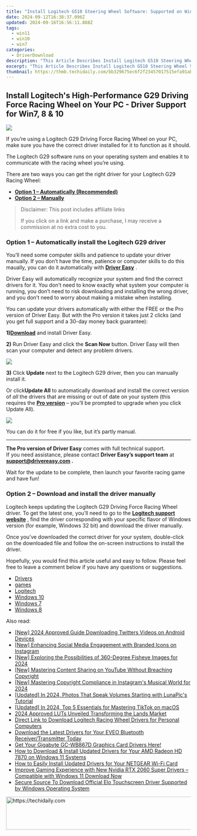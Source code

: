 ```yaml
---
title: "Install Logitech G510 Steering Wheel Software: Supported on Windows Versions 7, 8 & 10"
date: 2024-09-12T16:38:37.096Z
updated: 2024-09-16T16:56:11.888Z
tags:
  - win11
  - win10
  - win7
categories:
  - DriverDownload
description: "This Article Describes Install Logitech G510 Steering Wheel Software: Supported on Windows Versions 7, 8 & 10"
excerpt: "This Article Describes Install Logitech G510 Steering Wheel Software: Supported on Windows Versions 7, 8 & 10"
thumbnail: https://thmb.techidaily.com/bb329675ec6f2f23457017515efa91abef31819e6a3a7e2a32d3770666fdecc3.jpg
---
```


## Install Logitech's High-Performance G29 Driving Force Racing Wheel on Your PC - Driver Support for Win7, 8 & 10

![](https://images.drivereasy.com/wp-content/uploads/2019/11/2019-11-22_9-59-38-2.jpg)

 If you’re using a Logitech G29 Driving Force Racing Wheel on your PC, make sure you have the correct driver installed for it to function as it should.

 The Logitech G29 software runs on your operating system and enables it to communicate with the racing wheel you’re using.

 There are two ways you can get the right driver for your Logitech G29 Racing Wheel:

* **[Option 1 – Automatically (Recommended)](https://www.drivereasy.com/knowledge/logitech-g29-driver-download-for-windows-10-8-7/#a2)**
* **[Option 2 – Manually](https://tools.techidaily.com/drivereasy/download/)**

>  Disclaimer: This post includes affiliate links
>
>  If you click on a link and make a purchase, I may receive a commission at no extra cost to you.
>

### Option 1 – Automatically install the Logitech G29 driver

 You’ll need some computer skills and patience to update your driver manually. If you don’t have the time, patience or computer skills to do this maually, you can do it automatically with **[Driver Easy](https://tools.techidaily.com/drivereasy/download/)**  .

 Driver Easy will automatically recognize your system and find the correct drivers for it. You don’t need to know exactly what system your computer is running, you don’t need to risk downloading and installing the wrong driver, and you don’t need to worry about making a mistake when installing.

 You can update your drivers automatically with either the FREE or the Pro version of Driver Easy. But with the Pro version it takes just 2 clicks (and you get full support and a 30-day money back guarantee):

 **1)[Download](https://tools.techidaily.com/drivereasy/download/)**  and install Driver Easy.

**2)** Run Driver Easy and click the **Scan Now** button. Driver Easy will then scan your computer and detect any problem drivers.

![](https://images.drivereasy.com/wp-content/uploads/2019/11/2019-11-22_9-59-08-1.jpg)

**3)**  Click **Update** next to the Logitech G29 driver, then you can manually install it.

 Or click**Update All** to automatically download and install the correct version of _all_  the drivers that are missing or out of date on your system (this requires the **[Pro version](https://tools.techidaily.com/drivereasy/download/)**  – you’ll be prompted to upgrade when you click Update All).

![](https://images.drivereasy.com/wp-content/uploads/2019/11/2019-11-22_9-59-12-1.jpg)

 You can do it for free if you like, but it’s partly manual.

---

**The Pro version of Driver Easy** comes with full technical support.  
 If you need assistance, please contact **Driver Easy’s support team** at **[support@drivereasy.com](https://tools.techidaily.com/drivereasy/download/) .**

 Wait for the update to be complete, then launch your favorite racing game and have fun!

### **Option 2 – Download and install the driver manually**

 Logitech keeps updating the Logitech G29 Driving Force Racing Wheel driver. To get the latest one, you’ll need to go to the **[Logitech support website](https://tools.techidaily.com/drivereasy/download/)**  , find the driver corresponding with your specific flavor of Windows version (for example, Windows 32 bit) and download the driver manually.

 Once you’ve downloaded the correct driver for your system, double-click on the downloaded file and follow the on-screen instructions to install the driver.

 Hopefully, you would find this article useful and easy to follow. Please feel free to leave a comment below if you have any questions or suggestions.

* [Drivers](https://tools.techidaily.com/drivereasy/download/)
* [games](https://tools.techidaily.com/drivereasy/download/)
* [Logitech](https://tools.techidaily.com/drivereasy/download/)
* [Windows 10](https://tools.techidaily.com/drivereasy/download/)
* [Windows 7](https://tools.techidaily.com/drivereasy/download/)
* [Windows 8](https://tools.techidaily.com/drivereasy/download/)

<ins class="adsbygoogle"
     style="display:block"
     data-ad-format="autorelaxed"
     data-ad-client="ca-pub-7571918770474297"
     data-ad-slot="1223367746"></ins>

<ins class="adsbygoogle"
     style="display:block"
     data-ad-client="ca-pub-7571918770474297"
     data-ad-slot="8358498916"
     data-ad-format="auto"
     data-full-width-responsive="true"></ins>

<span class="atpl-alsoreadstyle">Also read:</span>
<div><ul>
<li><a href="https://twitter-videos.techidaily.com/new-2024-approved-guide-downloading-twitters-videos-on-android-devices/"><u>[New] 2024 Approved Guide Downloading Twitters Videos on Android Devices</u></a></li>
<li><a href="https://instagram-video-files.techidaily.com/new-enhancing-social-media-engagement-with-branded-icons-on-instagram/"><u>[New] Enhancing Social Media Engagement with Branded Icons on Instagram</u></a></li>
<li><a href="https://article-tips.techidaily.com/new-exploring-the-possibilities-of-360-degree-fisheye-images-for-2024/"><u>[New] Exploring the Possibilities of 360-Degree Fisheye Images for 2024</u></a></li>
<li><a href="https://facebook-video-footage.techidaily.com/new-mastering-content-sharing-on-youtube-without-breaching-copyright/"><u>[New] Mastering Content Sharing on YouTube Without Breaching Copyright</u></a></li>
<li><a href="https://instagram-clips.techidaily.com/new-mastering-copyright-compliance-in-instagrams-musical-world-for-2024/"><u>[New] Mastering Copyright Compliance in Instagram's Musical World for 2024</u></a></li>
<li><a href="https://fox-hovers.techidaily.com/updated-in-2024-photos-that-speak-volumes-starting-with-lunapics-tutorial/"><u>[Updated] In 2024, Photos That Speak Volumes Starting with LunaPic's Tutorial</u></a></li>
<li><a href="https://tiktok-video-recordings.techidaily.com/updated-in-2024-top-5-essentials-for-mastering-tiktok-on-macos/"><u>[Updated] In 2024, Top 5 Essentials for Mastering TikTok on macOS</u></a></li>
<li><a href="https://article-files.techidaily.com/2024-approved-luts-unveiled-transforming-the-lands-market/"><u>2024 Approved LUTs Unveiled Transforming the Lands Market</u></a></li>
<li><a href="https://win-amazing.techidaily.com/direct-link-to-download-logitech-racing-wheel-drivers-for-personal-computers/"><u>Direct Link to Download Logitech Racing Wheel Drivers for Personal Computers</u></a></li>
<li><a href="https://win-amazing.techidaily.com/download-the-latest-drivers-for-your-eveo-bluetooth-receivertransmitter-today/"><u>Download the Latest Drivers for Your EVEO Bluetooth Receiver/Transmitter Today</u></a></li>
<li><a href="https://win-amazing.techidaily.com/get-your-gigabyte-gc-wb867d-graphics-card-drivers-here/"><u>Get Your Gigabyte GC-WB867D Graphics Card Drivers Here!</u></a></li>
<li><a href="https://win-amazing.techidaily.com/how-to-download-and-install-updated-drivers-for-your-amd-radeon-hd-7870-on-windows-11-systems/"><u>How to Download & Install Updated Drivers for Your AMD Radeon HD 7870 on Windows 11 Systems</u></a></li>
<li><a href="https://win-amazing.techidaily.com/how-to-easily-install-updated-drivers-for-your-netgear-wi-fi-card/"><u>How to Easily Install Updated Drivers for Your NETGEAR Wi-Fi Card</u></a></li>
<li><a href="https://win-amazing.techidaily.com/improve-gaming-experience-with-new-nvidia-rtx-2060-super-drivers-compatible-with-windows-11-download-now/"><u>Improve Gaming Experience with New Nvidia RTX 2060 Super Drivers – Compatible with Windows 11 Download Now</u></a></li>
<li><a href="https://win-amazing.techidaily.com/secure-source-to-download-official-elo-touchscreen-driver-supported-by-windows-operating-system/"><u>Secure Source To Download Official Elo Touchscreen Driver Supported by Windows Operating System</u></a></li>
</ul></div>

<!-- affiliate ads begin -->
<a href="https://ephamedtechinc.pxf.io/c/5597632/2136621/26400" target="_top" id="2136621">
  <img src="//a.impactradius-go.com/display-ad/26400-2136621" border="0" alt="https://techidaily.com" width="728" height="90"/>
</a>
<img height="0" width="0" src="https://ephamedtechinc.pxf.io/i/5597632/2136621/26400" style="position:absolute;visibility:hidden;" border="0" />
<!-- affiliate ads end -->

